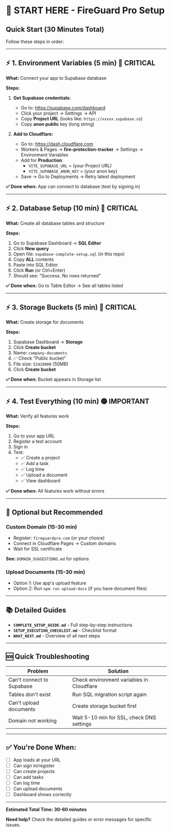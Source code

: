 # 🚀 START HERE - FireGuard Pro Setup

## Quick Start (30 Minutes Total)

Follow these steps in order:

---

## ⚡ **1. Environment Variables** (5 min) 🔴 CRITICAL

**What:** Connect your app to Supabase database

**Steps:**
1. **Get Supabase credentials:**
   - Go to: https://supabase.com/dashboard
   - Click your project → Settings → API
   - Copy **Project URL** (looks like: `https://xxxxx.supabase.co`)
   - Copy **anon public** key (long string)

2. **Add to Cloudflare:**
   - Go to: https://dash.cloudflare.com
   - Workers & Pages → **fire-protection-tracker** → Settings → Environment Variables
   - Add for **Production**:
     - `VITE_SUPABASE_URL` = (your Project URL)
     - `VITE_SUPABASE_ANON_KEY` = (your anon key)
   - Save → Go to Deployments → Retry latest deployment

**✅ Done when:** App can connect to database (test by signing in)

---

## ⚡ **2. Database Setup** (10 min) 🔴 CRITICAL

**What:** Create all database tables and structure

**Steps:**
1. Go to Supabase Dashboard → **SQL Editor**
2. Click **New query**
3. Open file: `supabase-complete-setup.sql` (in this repo)
4. Copy **ALL** contents
5. Paste into SQL Editor
6. Click **Run** (or Ctrl+Enter)
7. Should see: "Success. No rows returned"

**✅ Done when:** Go to Table Editor → See all tables listed

---

## ⚡ **3. Storage Buckets** (5 min) 🔴 CRITICAL

**What:** Create storage for documents

**Steps:**
1. Supabase Dashboard → **Storage**
2. Click **Create bucket**
3. Name: `company-documents`
4. ✅ Check "Public bucket"
5. File size: `52428800` (50MB)
6. Click **Create bucket**

**✅ Done when:** Bucket appears in Storage list

---

## ⚡ **4. Test Everything** (10 min) 🟡 IMPORTANT

**What:** Verify all features work

**Steps:**
1. Go to your app URL
2. Register a test account
3. Sign in
4. Test:
   - ✅ Create a project
   - ✅ Add a task
   - ✅ Log time
   - ✅ Upload a document
   - ✅ View dashboard

**✅ Done when:** All features work without errors

---

## 🎯 **Optional but Recommended**

### **Custom Domain** (15-30 min)
- Register: `fireguardpro.com` (or your choice)
- Connect in Cloudflare Pages → Custom domains
- Wait for SSL certificate

**See:** `DOMAIN_SUGGESTIONS.md` for options

### **Upload Documents** (15-30 min)
- Option 1: Use app's upload feature
- Option 2: Run `npm run upload-docs` (if you have document files)

---

## 📚 **Detailed Guides**

- **`COMPLETE_SETUP_GUIDE.md`** - Full step-by-step instructions
- **`SETUP_EXECUTION_CHECKLIST.md`** - Checklist format
- **`WHAT_NEXT.md`** - Overview of all next steps

---

## 🆘 **Quick Troubleshooting**

| Problem | Solution |
|---------|----------|
| Can't connect to Supabase | Check environment variables in Cloudflare |
| Tables don't exist | Run SQL migration script again |
| Can't upload documents | Create storage bucket first |
| Domain not working | Wait 5-10 min for SSL, check DNS settings |

---

## ✅ **You're Done When:**

- [ ] App loads at your URL
- [ ] Can sign in/register
- [ ] Can create projects
- [ ] Can add tasks
- [ ] Can log time
- [ ] Can upload documents
- [ ] Dashboard shows correctly

---

**Estimated Total Time: 30-60 minutes**

**Need help?** Check the detailed guides or error messages for specific issues.



